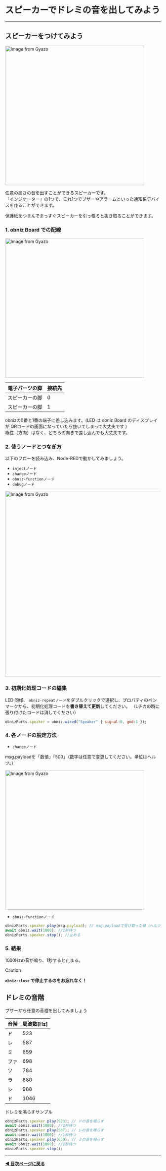 # スピーカーでドレミの音を出してみよう

---

## スピーカーをつけてみよう

<a href="https://gyazo.com/c39a8d243cc56f5e5e788bcc05a68d57"><img src="https://i.gyazo.com/c39a8d243cc56f5e5e788bcc05a68d57.jpg" alt="Image from Gyazo" width="450"/></a>

任意の高さの音を出すことができるスピーカーです。  
「インジケーター」の1つで、これ1つでブザーやアラームといった通知系デバイスを作ることができます。

保護紙をつまんでまっすぐスピーカーを引っ張ると抜き取ることができます。  

### 1. obniz Board での配線

<a href="https://i.gyazo.com/76644dcdab7a2bc2b5b7a0149a2667cf"><img src="https://i.gyazo.com/76644dcdab7a2bc2b5b7a0149a2667cf.jpg" alt="Image from Gyazo" width="450"/></a>

| 電子パーツの脚         | 接続先         |
|--------------|---------------|
| スピーカーの脚 |   0   |
| スピーカーの脚  |   1   |

obnizの0番と1番の端子に差し込みます。(LED は obniz Board のディスプレイが QRコードの画面になっていたら抜いてしまって大丈夫です )  
極性（方向）はなく、どちらの向きで差し込んでも大丈夫です。



### 2. 使うノードとつなぎ方

以下のフローを読み込み、Node-REDで動かしてみましょう。

- `injectノード`
- `changeノード`
- `obniz-functionノード`
- `debugノード`
  
<a href="https://gyazo.com/4b3d41b345ac1d3910b32a8b1266db6c"><img src="https://i.gyazo.com/4b3d41b345ac1d3910b32a8b1266db6c.gif" alt="Image from Gyazo" width="600"/></a>

### 3. 初期化処理コードの編集

LED 同様、 `obniz-repeatノード`をダブルクリックで選択し、プロパティのペンマークから、初期化処理コードを**書き替えて更新**してください。
（Lチカの時に張り付けたコードは消してください）

```javascript
obnizParts.speaker = obniz.wired("Speaker",{ signal:0, gnd:1 });
```

### 4. 各ノードの設定方法

- `changeノード`

msg.payloadを「数値」「500」（数字は任意で変更してください。単位はヘルツ。）

  
<a href="https://gyazo.com/b1bb1be980e0ca728df060caa35b9c3f"><img src="https://i.gyazo.com/b1bb1be980e0ca728df060caa35b9c3f.png" alt="Image from Gyazo" width="450"/></a>

- `obniz-functionノード`

```js
obnizParts.speaker.play(msg.payload); // msg.payloadで受け取った値（ヘルツ）の音を鳴らす
await obniz.wait(1000); //1秒待つ
obnizParts.speaker.stop(); //止める
```

### 5. 結果

1000Hzの音が鳴り、1秒すると止まる。

> [!CAUTION]
> **`obniz-close` で停止するのをお忘れなく！**  

## ドレミの音階

ブザーから任意の音程を出してみましょう

| 音階 | 周波数[Hz] |
| ---- | ---------- |
| ド   | 523        |
| レ   | 587        |
| ミ   | 659        |
| ファ | 698        |
| ソ   | 784        |
| ラ   | 880        |
| シ   | 988        |
| ド   | 1046       |

ドレミを鳴らすサンプル

```js
obnizParts.speaker.play(523); // ドの音を鳴らす
await obniz.wait(1000); //1秒待つ
obnizParts.speaker.play(587); // レの音を鳴らす
await obniz.wait(1000); //1秒待つ
obnizParts.speaker.play(659); // ミの音を鳴らす
await obniz.wait(1000); //1秒待つ
obnizParts.speaker.stop(); 
```

---

**[◀ 目次ページに戻る](../readme.md)**
